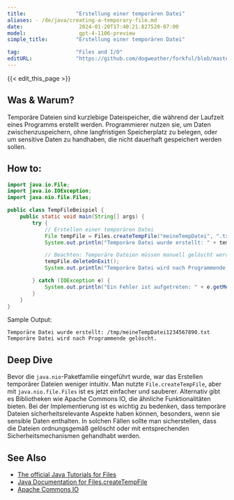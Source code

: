 ```yaml
---
title:                "Erstellung einer temporären Datei"
aliases: - /de/java/creating-a-temporary-file.md
date:                  2024-01-20T17:40:21.827520-07:00
model:                 gpt-4-1106-preview
simple_title:         "Erstellung einer temporären Datei"

tag:                  "Files and I/O"
editURL:              "https://github.com/dogweather/forkful/blob/master/content/de/java/creating-a-temporary-file.md"
---
```


{{< edit_this_page >}}

## Was & Warum?
Temporäre Dateien sind kurzlebige Dateispeicher, die während der Laufzeit eines Programms erstellt werden. Programmierer nutzen sie, um Daten zwischenzuspeichern, ohne langfristigen Speicherplatz zu belegen, oder um sensitive Daten zu handhaben, die nicht dauerhaft gespeichert werden sollen.

## How to:
```java
import java.io.File;
import java.io.IOException;
import java.nio.file.Files;

public class TempFileBeispiel {
    public static void main(String[] args) {
        try {
            // Erstellen einer temporären Datei
            File tempFile = Files.createTempFile("meineTempDatei", ".txt").toFile();
            System.out.println("Temporäre Datei wurde erstellt: " + tempFile.getAbsolutePath());

            // Beachten: Temporäre Dateien müssen manuell gelöscht werden
            tempFile.deleteOnExit();
            System.out.println("Temporäre Datei wird nach Programmende gelöscht.");

        } catch (IOException e) {
            System.out.println("Ein Fehler ist aufgetreten: " + e.getMessage());
        }
    }
}
```
Sample Output:
```
Temporäre Datei wurde erstellt: /tmp/meineTempDatei1234567890.txt
Temporäre Datei wird nach Programmende gelöscht.
```

## Deep Dive
Bevor die `java.nio`-Paketfamilie eingeführt wurde, war das Erstellen temporärer Dateien weniger intuitiv. Man nutzte `File.createTempFile`, aber mit `java.nio.file.Files` ist es jetzt einfacher und sauberer. Alternativ gibt es Bibliotheken wie Apache Commons IO, die ähnliche Funktionalitäten bieten. Bei der Implementierung ist es wichtig zu bedenken, dass temporäre Dateien sicherheitsrelevante Aspekte haben können, besonders, wenn sie sensible Daten enthalten. In solchen Fällen sollte man sicherstellen, dass die Dateien ordnungsgemäß gelöscht oder mit entsprechenden Sicherheitsmechanismen gehandhabt werden.

## See Also
- [The official Java Tutorials for Files](https://docs.oracle.com/javase/tutorial/essential/io/file.html)
- [Java Documentation for Files.createTempFile](https://docs.oracle.com/javase/8/docs/api/java/nio/file/Files.html#createTempFile-java.lang.String-java.lang.String-java.nio.file.attribute.FileAttribute...-)
- [Apache Commons IO](https://commons.apache.org/proper/commons-io/)
